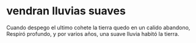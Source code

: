 # vendran lluvias suaves

Cuando despego el ultimo cohete
la tierra quedo en un calido abandono,
Respiró profundo, y por varios años,
 una suave lluvia habitó la tierra. 
